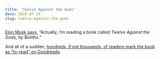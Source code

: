 ```yaml
---
title: 'Twelve Against the Gods'
date: 2016-07-29
slug: twelve-against-the-gods
---
```

[Elon Musk says](http://mashable.com/2016/07/28/musk-reading-list/?utm_cid=mash-com-fb-main-link#jhK78uaFBqqa), “Actually, I’m reading a book called _Twelve Against the Gods_, by Bolitho.”

And all of a sudden, [hundreds, if not thousands, of readers mark the book as “to-read” on Goodreads](https://www.goodreads.com/book/show/8390313-twelve-against-the-gods).